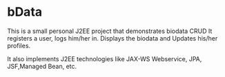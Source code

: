 # bData
This is a small  personal  J2EE project that demonstrates biodata CRUD
It registers a user, logs him/her in.
Displays the biodata and 
Updates his/her profiles.

It also implements J2EE technologies like JAX-WS Webservice, JPA, JSF,Managed Bean, etc.
